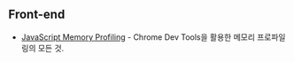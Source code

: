 ## Front-end
* [JavaScript Memory Profiling](http://github.com/wiseeco/dev-culture/tech-article/javascript-memory-profile.md) - Chrome Dev Tools을 활용한 메모리 프로파일링의 모든 것.